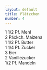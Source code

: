 ```yaml
---
layout: default
title: Plätzchen
number: 4
---
```


1 1/2 Pf. Mehl  
2 Päckch. Maizena  
1 1/2 Pf. Butter  
1 1/4 Pf. Zucker  
3 Eier  
2 Vanillezucker  
1/2 Pf. Mandeln
